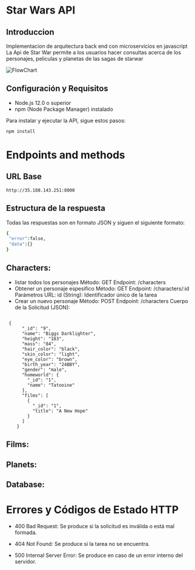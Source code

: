 # Star Wars API 
## Introduccion
Implementacion de arquitectura back end con microservicios en javascript 
La Api de Star War permite a los usuarios hacer consultas acerca de los personajes, peliculas y planetas 
de las sagas de starwar

![FlowChart](https://res.cloudinary.com/didzhs53d/image/upload/v1696267787/uyD3Ko0Zf0tv8Nia_aM6TUMAIiHuYOPAL_q0hmyn.png)
## Configuración y Requisitos

- Node.js 12.0 o superior
- npm (Node Package Manager) instalado

Para instalar y ejecutar la API, sigue estos pasos:

```bash
npm install
```
# Endpoints and methods
## URL Base 
```http://35.188.143.251:8000```
## Estructura de la respuesta
Todas las respuestas son en formato JSON y siguen el siguiente formato:

```bash 
{
 "error":false,
 "data":{}
}
 ```
## Characters:

- listar todos los personajes
 Método: GET
Endpoint: /characters
- Obtener un personaje espesifico
  Método: GET
    Endpoint: /characters/:id
    Parámetros URL:
      id (String): Identificador único      de la tarea
- Crear un nuevo personaje 
  Método: POST
  Endpoint: /characters 
Cuerpo de la Solicitud (JSON):
```

 {
      "_id": "9",
      "name": "Biggs Darklighter",
      "height": "183",
      "mass": "84",
      "hair_color": "black",
      "skin_color": "light",
      "eye_color": "brown",
      "birth_year": "24BBY",
      "gender": "male",
      "homeworld": {
        "_id": "1",
        "name": "Tatooine"
      },
      "films": [
        {
          "_id": "1",
          "title": "A New Hope"
        }
      ]
    }
```


## Films:

## Planets:

## Database:

# Errores y Códigos de Estado HTTP

- 400 Bad Request: Se produce si la solicitud es inválida o está mal formada.

- 404 Not Found: Se produce si la tarea no se encuentra.

- 500 Internal Server Error: Se produce en caso de un error interno del servidor.
